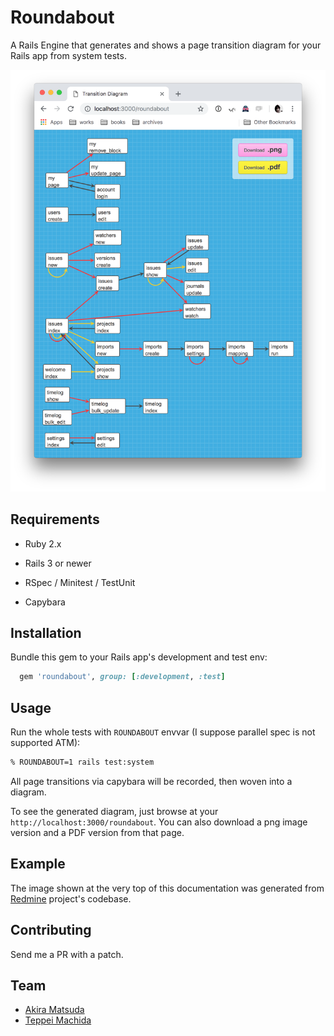 # Roundabout

A Rails Engine that generates and shows a page transition diagram for your Rails app from system tests.

![Example](example_diagram.png)


## Requirements

- Ruby 2.x

- Rails 3 or newer

- RSpec / Minitest / TestUnit

- Capybara


## Installation

Bundle this gem to your Rails app's development and test env:

```ruby
  gem 'roundabout', group: [:development, :test]
```


## Usage

Run the whole tests with `ROUNDABOUT` envvar (I suppose parallel spec is not supported ATM):

```bash
% ROUNDABOUT=1 rails test:system
```

All page transitions via capybara will be recorded, then woven into a diagram.

To see the generated diagram, just browse at your `http://localhost:3000/roundabout`.
You can also download a png image version and a PDF version from that page.


## Example

The image shown at the very top of this documentation was generated from [Redmine](https://github.com/redmine/redmine) project's codebase.


## Contributing

Send me a PR with a patch.


## Team

* [Akira Matsuda](https://github.com/amatsuda)
* [Teppei Machida](http://github.com/machida)
